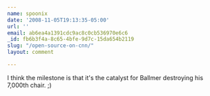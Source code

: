```yaml
---
name: spoonix
date: '2008-11-05T19:13:35-05:00'
url: ''
email: ab6ea4a1391cdc9ac8c0cb536970e6c6
_id: fb6b3f4a-8c65-4bfe-9d7c-15da654b2119
slug: "/open-source-on-cnn/"
layout: comment

---
```


I think the milestone is that it's the catalyst for Ballmer destroying his 7,000th chair.  ;)
